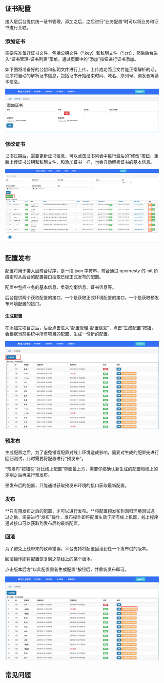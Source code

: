 ## 证书配置

接入层后台提供统一证书管理，添加之后，之后进行”业务配置“时可以将业务和证书进行关联。

### 添加证书

需要先准备好证书文件，包括公钥文件（\*.key）和私玥文件（\*.crt），然后后台进入“证书管理-证书列表”菜单，通过页面中的“添加”按钮进行证书添加。

如下图将准备好的公钥和私玥文件进行上传，上传成功而且文件能正常解析的话，程序将自动的解析证书信息，包括证书开始结束时间、域名、序列号、颁发者等基本信息。

![](images/b_https_config_1.png)

### 修改证书

证书过期后，需要更新证书信息，可以点击证书列表中每行最后的”修改“按钮，重新上传证书公钥和私玥文件，和添加证书一样，也会自动解析证书的基本信息。

![](images/b_https_config_2.png)

## 配置发布

配置将用于接入层前台程序，是一段 json 字符串，前台通过 openresty 的 init 阶段定时从后台的配置接口拉取已经正式发布的配置。

配置中包括业务的基本信息、负载均衡信息、证书信息等。

后台提供两个获取配置的接口，一个是获取正式环境配置的接口，一个是获取预发布环境配置的接口。

#### 生成配置

在添加完项目之后，后台点击进入“配置管理-配置信息”，点击“生成配置”按钮，会根据当前系统中所有项目的配置，生成一份新的配置。

![](images/b_https_config_3.png)

### 预发布

生成配置之后，为了避免错误配置对线上环境造成影响，需要对生成的配置先进行回归测试，此时需要将配置进行“预发布”。

“预发布”按钮在“对比线上配置”界面最上方，需要仔细确认新生成的配置和线上的差别之后再进行预发布。

预发布后的配置，只能通过获取预发布环境的接口获取最新配置。

### 发布
**只有预发布之后的配置，才可以进行发布。**将配置预发布到回归环境测试通过之后，需要进行“发布”操作，发布操作即将配置生效于所有线上机器，线上程序通过接口可以获取到发布后的最新配置。

### 回滚
为了避免上线带来的致命错误，平台支持将配置回滚到任一个发布过的版本。

回滚操作即将配置恢复到之前线上的某个版本。

点击版本后方"以此配置重新生成配置"按钮后，并重新发布即可。

![](images/b_https_config_4.png)


## 常见问题


